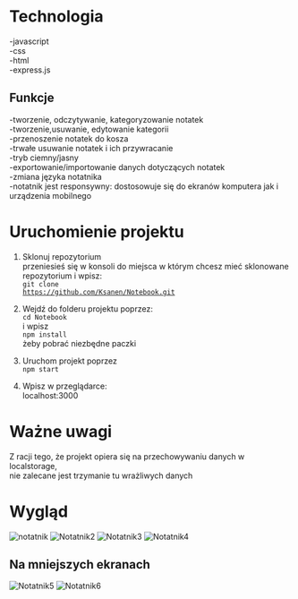 # Technologia
-javascript<br>
-css<br>
-html<br>
-express.js<br>

## Funkcje
-tworzenie, odczytywanie, kategoryzowanie notatek<br>
-tworzenie,usuwanie, edytowanie kategorii<br>
-przenoszenie notatek do kosza<br>
-trwałe usuwanie notatek i ich przywracanie<br>
-tryb ciemny/jasny<br>
-exportowanie/importowanie danych dotyczących notatek<br>
-zmiana języka notatnika<br>
-notatnik jest responsywny: dostosowuje się do ekranów komputera jak i urządzenia mobilnego<br>

# Uruchomienie projektu
1. Sklonuj repozytorium <br>
przeniesieś się w konsoli do miejsca w którym chcesz mieć sklonowane repozytorium i wpisz:<br>
<code>git clone https://github.com/Ksanen/Notebook.git</code>
3. Wejdź do folderu projektu poprzez: <br>
  <code>cd Notebook</code> <br>
   i wpisz <br>
   <code>npm install</code> <br>
   żeby pobrać niezbędne paczki
4. Uruchom projekt poprzez <br>
   <code>npm start</code>

5. Wpisz w przeglądarce: <br>
localhost:3000

# Ważne uwagi
Z racji tego, że projekt opiera się na przechowywaniu danych w localstorage,<br>
nie zalecane jest trzymanie tu wrażliwych danych
# Wygląd
![notatnik](https://github.com/user-attachments/assets/123c2d6b-a73f-42d1-9931-68eb16838f58)
![Notatnik2](https://github.com/user-attachments/assets/30b30bae-3fa1-4ce4-b58c-3ce3c360d788)
![Notatnik3](https://github.com/user-attachments/assets/24ac5f3e-05a5-4978-bfc0-f8a4415db842)
![Notatnik4](https://github.com/user-attachments/assets/1ffd660a-0e43-431e-8c55-f5f167b009fc)

## Na mniejszych ekranach
![Notatnik5](https://github.com/user-attachments/assets/ae20b5b6-390f-4ca2-a41b-e56ced579be5)
![Notatnik6](https://github.com/user-attachments/assets/b1e09788-3748-4880-8e41-aaad6ca74b96)


